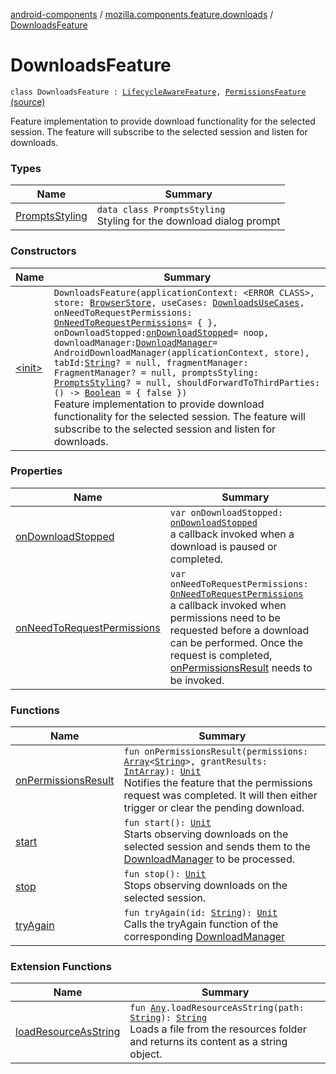 [android-components](../../index.md) / [mozilla.components.feature.downloads](../index.md) / [DownloadsFeature](./index.md)

# DownloadsFeature

`class DownloadsFeature : `[`LifecycleAwareFeature`](../../mozilla.components.support.base.feature/-lifecycle-aware-feature/index.md)`, `[`PermissionsFeature`](../../mozilla.components.support.base.feature/-permissions-feature/index.md) [(source)](https://github.com/mozilla-mobile/android-components/blob/master/components/feature/downloads/src/main/java/mozilla/components/feature/downloads/DownloadsFeature.kt#L65)

Feature implementation to provide download functionality for the selected
session. The feature will subscribe to the selected session and listen
for downloads.

### Types

| Name | Summary |
|---|---|
| [PromptsStyling](-prompts-styling/index.md) | `data class PromptsStyling`<br>Styling for the download dialog prompt |

### Constructors

| Name | Summary |
|---|---|
| [&lt;init&gt;](-init-.md) | `DownloadsFeature(applicationContext: <ERROR CLASS>, store: `[`BrowserStore`](../../mozilla.components.browser.state.store/-browser-store/index.md)`, useCases: `[`DownloadsUseCases`](../-downloads-use-cases/index.md)`, onNeedToRequestPermissions: `[`OnNeedToRequestPermissions`](../../mozilla.components.support.base.feature/-on-need-to-request-permissions.md)` = { }, onDownloadStopped: `[`onDownloadStopped`](../../mozilla.components.feature.downloads.manager/on-download-stopped.md)` = noop, downloadManager: `[`DownloadManager`](../../mozilla.components.feature.downloads.manager/-download-manager/index.md)` = AndroidDownloadManager(applicationContext, store), tabId: `[`String`](https://kotlinlang.org/api/latest/jvm/stdlib/kotlin/-string/index.html)`? = null, fragmentManager: FragmentManager? = null, promptsStyling: `[`PromptsStyling`](-prompts-styling/index.md)`? = null, shouldForwardToThirdParties: () -> `[`Boolean`](https://kotlinlang.org/api/latest/jvm/stdlib/kotlin/-boolean/index.html)` = { false })`<br>Feature implementation to provide download functionality for the selected session. The feature will subscribe to the selected session and listen for downloads. |

### Properties

| Name | Summary |
|---|---|
| [onDownloadStopped](on-download-stopped.md) | `var onDownloadStopped: `[`onDownloadStopped`](../../mozilla.components.feature.downloads.manager/on-download-stopped.md)<br>a callback invoked when a download is paused or completed. |
| [onNeedToRequestPermissions](on-need-to-request-permissions.md) | `var onNeedToRequestPermissions: `[`OnNeedToRequestPermissions`](../../mozilla.components.support.base.feature/-on-need-to-request-permissions.md)<br>a callback invoked when permissions need to be requested before a download can be performed. Once the request is completed, [onPermissionsResult](on-permissions-result.md) needs to be invoked. |

### Functions

| Name | Summary |
|---|---|
| [onPermissionsResult](on-permissions-result.md) | `fun onPermissionsResult(permissions: `[`Array`](https://kotlinlang.org/api/latest/jvm/stdlib/kotlin/-array/index.html)`<`[`String`](https://kotlinlang.org/api/latest/jvm/stdlib/kotlin/-string/index.html)`>, grantResults: `[`IntArray`](https://kotlinlang.org/api/latest/jvm/stdlib/kotlin/-int-array/index.html)`): `[`Unit`](https://kotlinlang.org/api/latest/jvm/stdlib/kotlin/-unit/index.html)<br>Notifies the feature that the permissions request was completed. It will then either trigger or clear the pending download. |
| [start](start.md) | `fun start(): `[`Unit`](https://kotlinlang.org/api/latest/jvm/stdlib/kotlin/-unit/index.html)<br>Starts observing downloads on the selected session and sends them to the [DownloadManager](../../mozilla.components.feature.downloads.manager/-download-manager/index.md) to be processed. |
| [stop](stop.md) | `fun stop(): `[`Unit`](https://kotlinlang.org/api/latest/jvm/stdlib/kotlin/-unit/index.html)<br>Stops observing downloads on the selected session. |
| [tryAgain](try-again.md) | `fun tryAgain(id: `[`String`](https://kotlinlang.org/api/latest/jvm/stdlib/kotlin/-string/index.html)`): `[`Unit`](https://kotlinlang.org/api/latest/jvm/stdlib/kotlin/-unit/index.html)<br>Calls the tryAgain function of the corresponding [DownloadManager](../../mozilla.components.feature.downloads.manager/-download-manager/index.md) |

### Extension Functions

| Name | Summary |
|---|---|
| [loadResourceAsString](../../mozilla.components.support.test.file/kotlin.-any/load-resource-as-string.md) | `fun `[`Any`](https://kotlinlang.org/api/latest/jvm/stdlib/kotlin/-any/index.html)`.loadResourceAsString(path: `[`String`](https://kotlinlang.org/api/latest/jvm/stdlib/kotlin/-string/index.html)`): `[`String`](https://kotlinlang.org/api/latest/jvm/stdlib/kotlin/-string/index.html)<br>Loads a file from the resources folder and returns its content as a string object. |
